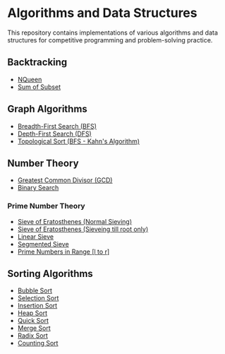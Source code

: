 # Algorithms and Data Structures

This repository contains implementations of various algorithms and data structures for competitive programming and problem-solving practice.

## Backtracking
- [NQueen](BackTracking/NQueen.cpp)
- [Sum of Subset](BackTracking/SOS.cpp)

## Graph Algorithms
- [Breadth-First Search (BFS)](Graph/BFS.cpp)
- [Depth-First Search (DFS)](Graph/DFS.cpp)
- [Topological Sort (BFS - Kahn's Algorithm)](Graph/TopoBfs.cpp)

## Number Theory
- [Greatest Common Divisor (GCD)](NumberTheory/GCD.cpp)
- [Binary Search](NumberTheory/BinarySearch.cpp)

### Prime Number Theory
- [Sieve of Eratosthenes (Normal Sieving)](NumberTheory/PrimeTheory/Sieve_01.cpp)
- [Sieve of Eratosthenes (Sieveing till root only)](NumberTheory/PrimeTheory/Sieve_02.cpp)
- [Linear Sieve](NumberTheory/PrimeTheory/LinearSieve.cpp)
- [Segmented Sieve](NumberTheory/PrimeTheory/SegmentedSieve.cpp)
- [Prime Numbers in Range [l to r]](NumberTheory/PrimeTheory/PrimeInRange.cpp)

## Sorting Algorithms
- [Bubble Sort](Sorting/BubbleSort.cpp)
- [Selection Sort](Sorting/SelectionSort.cpp)
- [Insertion Sort](Sorting/InsertionSort.cpp)
- [Heap Sort](Sorting/HeapSort.cpp)
- [Quick Sort](Sorting/QuickSort.cpp)
- [Merge Sort](Sorting/MergeSort.cpp)
- [Radix Sort](Sorting/RadixSort.cpp)
- [Counting Sort](Sorting/CountingSort.cpp)

